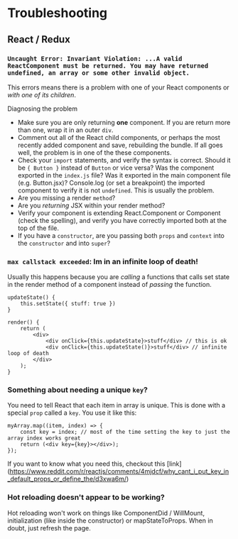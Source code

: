 
# Troubleshooting

## React / Redux

### `Uncaught Error: Invariant Violation: ...A valid ReactComponent must be returned. You may have returned undefined, an array or some other invalid object.`

This errors means there is a problem with one of your React components or *with one of its children*. 

Diagnosing the problem
+ Make sure you are only returning **one** component. If you are return more than one, wrap it in an outer `div`.
+ Comment out all of the React child components, or perhaps the most recently added component and save, rebuilding the bundle. If all goes well, the problem is in one of the these components.
+ Check your `import` statements, and verify the syntax is correct. Should it be `{ Button }` instead of `Button` or vice versa? Was the component exported in the `index.js` file? Was it exported in the main component file (e.g. Button.jsx)? Console.log (or set a breakpoint) the imported component to verify it is not `undefined`. This is usually the problem.
+ Are you missing a render `method`?
+ Are you *returning* JSX within your render method?
+ Verify your component is extending React.Component or Component (check the spelling), and verify you have correctly imported both at the top of the file.
+ If you have a `constructor`, are you passing both `props` and `context` into the `constructor` and into `super`?

### `max callstack exceeded`: Im in an infinite loop of death!

Usually this happens because you are *calling* a functions that calls set state in the render method of a component instead of *passing* the function.
```
updateState() {
    this.setState({ stuff: true })
}

render() {
    return (
        <div>
            <div onClick={this.updateState}>stuff</div> // this is ok
            <div onClick={this.updateState()}>stuff</div> // infinite loop of death
        </div>
    );
}

```
### Something about needing a unique `key`?
You need to tell React that each item in array is unique. This is done with a special `prop` called a `key`. You use it like this:

```
myArray.map((item, index) => {
    const key = index; // most of the time setting the key to just the array index works great
    return (<div key={key}></div>);
});
```

If you want to know what you need this, checkout this [link] (https://www.reddit.com/r/reactjs/comments/4mjdcf/why_cant_i_put_key_in_default_props_or_define_the/d3xwa6m/)


### Hot reloading doesn't appear to be working?

Hot reloading won't work on things like ComponentDid / WillMount, initialization (like inside the constructor) or mapStateToProps. When in doubt, just refresh the page.
